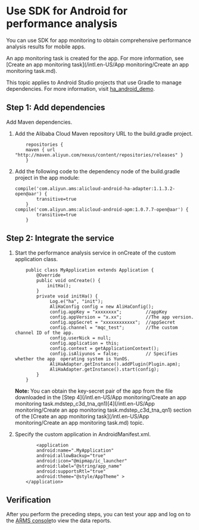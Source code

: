 # Use SDK for Android for performance analysis

You can use SDK for app monitoring to obtain comprehensive performance analysis results for mobile apps.

An app monitoring task is created for the app. For more information, see [Create an app monitoring task](/intl.en-US/App monitoring/Create an app monitoring task.md).

This topic applies to Android Studio projects that use Gradle to manage dependencies. For more information, visit [ha\_android\_demo](https://github.com/aliyun/alicloud-android-demo/tree/master/ha_android_demo).

## Step 1: Add dependencies

Add Maven dependencies.

1.  Add the Alibaba Cloud Maven repository URL to the build.gradle project.

    ```
        repositories {    
        maven { url "http://maven.aliyun.com/nexus/content/repositories/releases" }
        }
    ```

2.  Add the following code to the dependency node of the build.gradle project in the app module:

    ```
    compile('com.aliyun.ams:alicloud-android-ha-adapter:1.1.3.2-open@aar') {
            transitive=true
        }
    compile('com.aliyun.ams:alicloud-android-apm:1.0.7.7-open@aar') {
            transitive=true
        }
    ```


## Step 2: Integrate the service

1.  Start the performance analysis service in onCreate of the custom application class.

    ```
        public class MyApplication extends Application {
            @Override
            public void onCreate() {
                initHa();
            }
            private void initHa() {
                 Log.e("ha", "init");
                 AliHaConfig config = new AliHaConfig();
                 config.appKey = "xxxxxxxx";         //appKey
                 config.appVersion = "x.xx";         //The app version.
                 config.appSecret = "xxxxxxxxxxxx";  //appSecret
                 config.channel = "mqc_test";        //The custom channel ID of the app.
                 config.userNick = null;
                 config.application = this;
                 config.context = getApplicationContext();
                 config.isAliyunos = false;          // Specifies whether the app  operating system is YunOS.
                 AliHaAdapter.getInstance().addPlugin(Plugin.apm);
                 AliHaAdapter.getInstance().start(config);
            }
        }
    ```

    **Note:** You can obtain the key-secret pair of the app from the file downloaded in the [Step 4](/intl.en-US/App monitoring/Create an app monitoring task.mdstep_c3d_tna_qn1)[4](/intl.en-US/App monitoring/Create an app monitoring task.mdstep_c3d_tna_qn1) section of the [Create an app monitoring task](/intl.en-US/App monitoring/Create an app monitoring task.md) topic.

2.  Specify the custom application in AndroidManifest.xml.

    ```
            <application
            android:name=".MyApplication"
            android:allowBackup="true"
            android:icon="@mipmap/ic_launcher"
            android:label="@string/app_name"
            android:supportsRtl="true"
            android:theme="@style/AppTheme" >
        </application>
    ```


## Verification

After you perform the preceding steps, you can test your app and log on to the [ARMS console](https://arms-intl.console.aliyun.com/#/home)to view the data reports.

